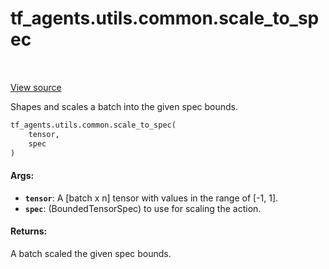 <div itemscope itemtype="http://developers.google.com/ReferenceObject">
<meta itemprop="name" content="tf_agents.utils.common.scale_to_spec" />
<meta itemprop="path" content="Stable" />
</div>

# tf_agents.utils.common.scale_to_spec

<table class="tfo-notebook-buttons tfo-api" align="left">
</table>

<a target="_blank" href="https://github.com/tensorflow/agents/tree/master/tf_agents/utils/common.py">View
source</a>

Shapes and scales a batch into the given spec bounds.

``` python
tf_agents.utils.common.scale_to_spec(
    tensor,
    spec
)
```



<!-- Placeholder for "Used in" -->

#### Args:

* <b>`tensor`</b>: A [batch x n] tensor with values in the range of [-1, 1].
* <b>`spec`</b>: (BoundedTensorSpec) to use for scaling the action.

#### Returns:

A batch scaled the given spec bounds.

